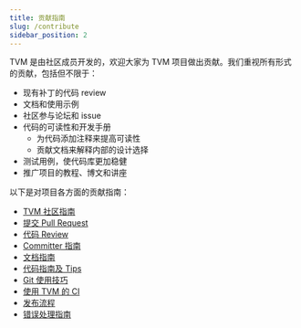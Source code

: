 ```yaml
---
title: 贡献指南
slug: /contribute
sidebar_position: 2
---
```


TVM 是由社区成员开发的，欢迎大家为 TVM 项目做出贡献。我们重视所有形式的贡献，包括但不限于：

- 现有补丁的代码 review
- 文档和使用示例
- 社区参与论坛和 issue
- 代码的可读性和开发手册
  - 为代码添加注释来提高可读性
  - 贡献文档来解释内部的设计选择
- 测试用例，使代码库更加稳健
- 推广项目的教程、博文和讲座

以下是对项目各方面的贡献指南：

* [TVM 社区指南](contribute/community)
* [提交 Pull Request](contribute/pull_request)
* [代码 Review](contribute/code_review)
* [Committer 指南](contribute/committer_guide)
* [文档指南](contribute/document)
* [代码指南及 Tips](contribute/code_guide)
* [Git 使用技巧](contribute/git_howto)
* [使用 TVM 的 CI](contribute/ci)
* [发布流程](contribute/release_process)
* [错误处理指南](contribute/error_handling)

